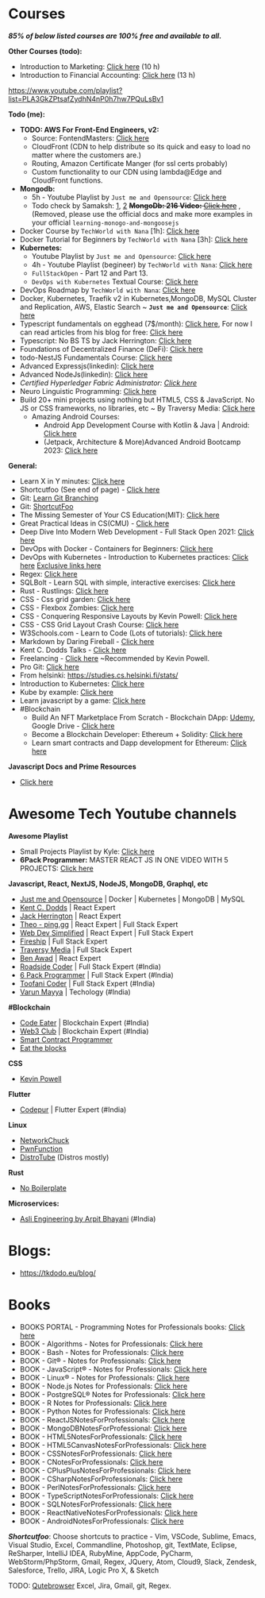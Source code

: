 # Courses

***85% of below listed courses are 100% free and available to all.***

**Other Courses (todo):**
- Introduction to Marketing: [Click here](https://in.coursera.org/learn/wharton-marketing) (10 h)
- Introduction to Financial Accounting: [Click here](https://www.coursera.org/learn/wharton-accounting) (13 h)

https://www.youtube.com/playlist?list=PLA3GkZPtsafZydhN4nP0h7hw7PQuLsBv1

**Todo (me):**

- **TODO: AWS For Front-End Engineers, v2:**
  - Source: FontendMasters: [Click here](https://frontendmasters.com/courses/aws-v2/)
  - CloudFront (CDN to help distribute so its quick and easy to load no matter where the customers are.)
  - Routing, Amazon Certificate Manger (for ssl certs probably)
  - Custom functionality to our CDN using lambda@Edge and CloudFront functions.
- **Mongodb:**
  - 5h - Youtube Playlist by `Just me and Opensource`: [Click here](https://www.youtube.com/playlist?list=PL34sAs7_26wPvZJqUJhjyNtm7UedWR8Ps)
  -  Todo check by Samaksh: [1](https://drive.google.com/drive/folders/1ib0wbUEO3jKvXfIPikk9jB02zMiW4vzm), [2](https://drive.google.com/drive/folders/1Z82qjVu-ux283yLGIfDWFzl_73BbaCzF)
  ~~**MongoDb: 216 Video:** [Click here](https://www.youtube.com/playlist?list=PL3NS2RZMnkWCpw-zo_7KLdMRGXCD0OMR7)~~ , (Removed, please use the official docs and make more examples in your official `learning-monogo-and-mongoosejs` 
- Docker Course by `TechWorld with Nana` [1h]: [Click here](https://youtu.be/pg19Z8LL06w)
- Docker Tutorial for Beginners by `TechWorld with Nana` [3h]: [Click here](https://youtu.be/3c-iBn73dDE)
- **Kubernetes:**
  - Youtube Playlist by `Just me and Opensource`: [Click here](https://www.youtube.com/playlist?list=PL34sAs7_26wNBRWM6BDhnonoA5FMERax0)
  - 4h - Youtube Playlist (begineer) by `TechWorld with Nana`: [Click here](https://youtu.be/X48VuDVv0do)
  - `FullStackOpen` - Part 12 and Part 13.
  - `DevOps with Kubernetes` Textual Course: [Click here](https://devopswithdocker.com/)
- DevOps Roadmap by `TechWorld with Nana`: [Click here](https://youtu.be/G_nVMUtaqCk)
- Docker, Kubernetes, Traefik v2 in Kubernetes,MongoDB, MySQL Cluster and Replication,  AWS, Elastic Search ~ **`Just me and Opensource`**: [Click here](https://www.youtube.com/@justmeandopensource/playlists)
- Typescript fundamentals on egghead (7$/month): [Click here](https://egghead.io/lessons/typescript-use-the-optional-chaining-operator-in-typescript), For now I can read articles from his blog for free: [Click here](https://mariusschulz.com/blog)
- Typescript: No BS TS by Jack Herrington: [Click here](https://www.youtube.com/playlist?list=PLNqp92_EXZBJYFrpEzdO2EapvU0GOJ09n)
- Foundations of Decentralized Finance (DeFi): [Click here](https://www.linkedin.com/learning/foundations-of-decentralized-finance-defi)
- todo-NestJS Fundamentals Course: [Click here](https://courses.nestjs.com/)
- Advanced Expressjs(linkedin): [Click here](https://www.linkedin.com/learning/advanced-express)
- Advanced NodeJs(linkedin): [Click here](https://www.linkedin.com/learning/advanced-node-js)
- *Certified Hyperledger Fabric Administrator: [Click here](https://training.linuxfoundation.org/certification/certified-hyperledger-fabric-administrator-chfa/)*
- Neuro Linguistic Programming: [Click here](https://www.udemy.com/topic/neuro-linguistic-programming/)
- Build 20+ mini projects using nothing but HTML5, CSS & JavaScript. No JS or CSS frameworks, no libraries, etc ~ By Traversy Media: [Click here](https://www.udemy.com/course/web-projects-with-vanilla-javascript/?referralCode=F9B7C7FED834F91ADE75)
  - Amazing Android Courses:
    - Android App Development Course with Kotlin & Java | Android: [Click here](https://www.udemy.com/course/android-app-development-course-with-kotlin-java-android/)
    - (Jetpack, Architecture & More)Advanced Android Bootcamp 2023: [Click here](https://www.udemy.com/course/android-architecture-componentsmvvm-with-dagger-retrofit/)

**General:**

- Learn X in Y minutes: [Click here](https://learnxinyminutes.com/)
- Shortcutfoo (See end of page) - [Click here](https://www.shortcutfoo.com/)
- Git: [Learn Git Branching](https://learngitbranching.js.org/)
- Git: [ShortcutFoo](https://www.shortcutfoo.com/app/dojos/git)
- The Missing Semester of Your CS Education(MIT): [Click here](https://missing.csail.mit.edu/)
- Great Practical Ideas in CS(CMU) - [Click here](https://www.cs.cmu.edu/~15131/f17/)
- Deep Dive Into Modern Web Development - Full Stack Open 2021: [Click here](https://fullstackopen.com/en/)
- DevOps with Docker - Containers for Beginners: [Click here](https://devopswithdocker.com/)
- DevOps with Kubernetes - Introduction to Kubernetes practices: [Click here](https://devopswithkubernetes.com/) [Exclusive links here](dwk-exclusive-links.md)
- Regex: [Click here](https://regexone.com/)
- SQLBolt - Learn SQL with simple, interactive exercises: [Click here](https://sqlbolt.com/)
- Rust - Rustlings: [Click here](https://github.com/rust-lang/rustlings)
- CSS - Css grid garden: [Click here](https://cssgridgarden.com/)
- CSS - Flexbox Zombies: [Click here](https://mastery.games/flexboxzombies/)
- CSS - Conquering Responsive Layouts by Kevin Powell: [Click here](https://courses.kevinpowell.co/conquering-responsive-layouts)
- CSS - CSS Grid Layout Crash Course: [Click here](https://www.youtube.com/watch?v=jV8B24rSN5o)
- W3Schools.com - Learn to Code (Lots of tutorials): [Click here](https://www.w3schools.com/)
- Markdown by Daring Fireball - [Click here](https://daringfireball.net/projects/markdown/)
- Kent C. Dodds Talks - [Click here](https://www.youtube.com/playlist?list=PLV5CVI1eNcJgNqzNwcs4UKrlJdhfDjshf)
- Freelancing - [Click here](https://studywebdevelopment.com/freelancing.html?affiliate_id=406680691) ~Recommended by Kevin Powell.
- Pro Git: [Click here](https://git-scm.com/book/en/v2)
- From helsinki: https://studies.cs.helsinki.fi/stats/
- Introduction to Kubernetes: [Click here](https://www.edx.org/course/introduction-to-kubernetes)
- Kube by example: [Click here](https://kubebyexample.com/)
- Learn javascript by a game: [Click here](https://js.coderslang.com/)
- #Blockchain
  - Build An NFT Marketplace From Scratch - Blockchain DApp: [Udemy](https://www.udemy.com/course/build-an-nft-marketplace-from-scratch-blockchain-dapp/), Google Drive - [ Click here](https://drive.google.com/drive/folders/1o7eExDuepyTlyMUeospr1epx-xF9ELM9)
  - Become a Blockchain Developer: Ethereum + Solidity: [Click here](https://www.udemy.com/course/jpcourses-ethereum-smart-contract-programming-with-solidity-project)
  - Learn smart contracts and Dapp development for Ethereum: [Click here](https://pro.eattheblocks.com/p/6-figure-blockchain-developerLearn)

**Javascript Docs and Prime Resources**

- [Click here](prime-resources-js.md)

# Awesome Tech Youtube channels

**Awesome Playlist**
- Small Projects Playlist by Kyle: [Click here](https://www.youtube.com/playlist?list=PLZlA0Gpn_vH8DWL14Wud_m8NeNNbYKOkj)
- **6Pack Programmer:** MASTER REACT JS IN ONE VIDEO WITH 5 PROJECTS: [Click here](https://www.youtube.com/watch?v=b50zSyLiCYQ)

**Javascript, React, NextJS, NodeJS, MongoDB, Graphql, etc**
  - [Just me and Opensource](https://www.youtube.com/@justmeandopensource/playlists) \| Docker \| Kubernetes \| MongoDB \| MySQL
  - [Kent C. Dodds](https://www.youtube.com/c/KentCDodds-vids) \| React Expert
  - [Jack Herrington](https://www.youtube.com/c/JackHerrington) \| React Expert
  - [Theo - ping․gg](https://www.youtube.com/c/TheoBrowne1017) \| React Expert \| Full Stack Expert
  - [Web Dev Simplified](https://www.youtube.com/c/WebDevSimplified) \| React Expert \| Full Stack Expert
  - [Fireship](https://www.youtube.com/c/Fireship) \| Full Stack Expert
  - [Traversy Media](https://www.youtube.com/c/TraversyMedia) \| Full Stack Expert
  - [Ben Awad](https://www.youtube.com/c/BenAwad97) \| React Expert
  - [Roadside Coder](https://www.youtube.com/@RoadsideCoder) \| Full Stack Expert (#India)
  - [6 Pack Programmer](https://www.youtube.com/channel/UCO7afj9AUo0zV69pqEYhcjw) \| Full Stack Expert (#India)
  - [Toofani Coder](https://www.youtube.com/@toofanicoder) \| Full Stack Expert (#India)
  - [Varun Mayya](https://www.youtube.com/@VarunMayya) \| Techology (#India) 

**#Blockchain**
  - [Code Eater](https://www.youtube.com/c/CodeEater21) \| Blockchain Expert (#India)
  - [Web3 Club](https://www.youtube.com/channel/UCJbA7dA_YPbnef0vEBFuhKQ/videos) \| Blockchain Expert (#India)
  - [Smart Contract Programmer](https://www.youtube.com/channel/UCJWh7F3AFyQ_x01VKzr9eyA)
  - [Eat the blocks](https://www.youtube.com/@EatTheBlocks)

**CSS**
- [Kevin Powell](https://www.youtube.com/kepowob)

**Flutter**
- [Codepur](https://www.youtube.com/channel/UCFTM1FGjZSkoSPDZgtbp7hA) \| Flutter Expert (#India)

**Linux**
  - [NetworkChuck ](https://www.youtube.com/c/NetworkChuck)
  - [PwnFunction](https://www.youtube.com/channel/UCW6MNdOsqv2E9AjQkv9we7A)
  - [DistroTube](https://www.youtube.com/c/DistroTube) (Distros mostly)

**Rust**
- [No Boilerplate](https://www.youtube.com/c/NoBoilerplate)

**Microservices:**
- [Asli Engineering by Arpit Bhayani](https://www.youtube.com/@AsliEngineering) (#India)

# Blogs:

- https://tkdodo.eu/blog/

# Books

- BOOKS PORTAL - Programming Notes for Professionals books: [Click here](https://goalkicker.com/)
- BOOK - Algorithms - Notes for Professionals: [Click here](https://sahilrajput03.github.io/AlgorithmsNotesForProfessionals.pdf)
- BOOK - Bash - Notes for Professionals: [Click here](https://sahilrajput03.github.io/BashNotesForProfessionals.pdf)
- BOOK - Git® - Notes for Professionals: [Click here](https://sahilrajput03.github.io/GitNotesForProfessionals.pdf)
- BOOK - JavaScript® - Notes for Professionals: [Click here](https://sahilrajput03.github.io/JavaScriptNotesForProfessionals.pdf)
- BOOK - Linux® - Notes for Professionals: [Click here](https://sahilrajput03.github.io/LinuxNotesForProfessionals.pdf)
- BOOK - Node.js Notes for Professionals: [Click here](https://sahilrajput03.github.io/NodeJSNotesForProfessionals.pdf)
- BOOK - PostgreSQL® Notes for Professionals: [Click here](https://sahilrajput03.github.io/PostgreSQLNotesForProfessionals.pdf)
- BOOK - R Notes for Professionals: [Click here](https://sahilrajput03.github.io/RNotesForProfessionals.pdf)
- BOOK - Python Notes for Professionals: [Click here](https://sahilrajput03.github.io/PythonNotesForProfessionals.pdf)
- BOOK - ReactJSNotesForProfessionals: [Click here](https://sahilrajput03.github.io/ReactJSNotesForProfessionals.pdf)
- BOOK - MongoDBNotesForProfessional: [Click here](https://sahilrajput03.github.io/MongoDBNotesForProfessionals.pdf)
- BOOK - HTML5NotesForProfessionals: [Click here](https://sahilrajput03.github.io/HTML5NotesForProfessionals.pdf)
- BOOK - HTML5CanvasNotesForProfessionals: [Click here](https://sahilrajput03.github.io/HTML5CanvasNotesForProfessionals.pdf)
- BOOK - CSSNotesForProfessionals: [Click here](https://sahilrajput03.github.io/CSSNotesForProfessionals.pdf)
- BOOK - CNotesForProfessionals: [Click here](https://sahilrajput03.github.io/CNotesForProfessionals.pdf)
- BOOK - CPlusPlusNotesForProfessionals: [Click here](https://sahilrajput03.github.io/CPlusPlusNotesForProfessionals.pdf)
- BOOK - CSharpNotesForProfessionals: [Click here](https://sahilrajput03.github.io/CSharpNotesForProfessionals.pdf)
- BOOK - PerlNotesForProfessionals: [Click here](https://sahilrajput03.github.io/PerlNotesForProfessionals.pdf)
- BOOK - TypeScriptNotesForProfessionals: [Click here](https://sahilrajput03.github.io/TypeScriptNotesForProfessionals.pdf)
- BOOK - SQLNotesForProfessionals: [Click here](https://sahilrajput03.github.io/SQLNotesForProfessionals.pdf)
- BOOK - ReactNativeNotesForProfessionals: [Click here](https://sahilrajput03.github.io/ReactNativeNotesForProfessionals.pdf)
- BOOK - AndroidNotesForProfessionals: [Click here](https://sahilrajput03.github.io/AndroidNotesForProfessionals.pdf)

***Shortcutfoo***: Choose shortcuts to practice - Vim, VSCode, Sublime, Emacs, Visual Studio, Excel, Commandline, Photoshop, git, TextMate, Eclipse, ReSharper, IntelliJ IDEA, RubyMine, AppCode, PyCharm, WebStorm/PhpStorm, Gmail, Regex, JQuery, Atom, Cloud9, Slack, Zendesk, Salesforce, Trello, JIRA, Logic Pro X, & Sketch

TODO: [Qutebrowser](https://www.shortcutfoo.com/app/dojos/qutebrowser/learn) Excel, Jira, Gmail, git, Regex.

